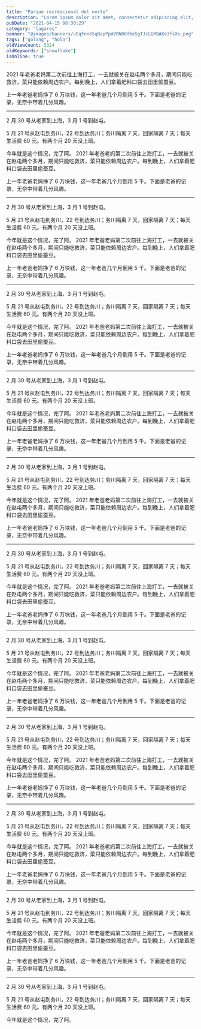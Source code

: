 ```yaml
---
title: "Parque recreacional del norte"
description: "Lorem ipsum dolor sit amet, consectetur adipiscing elit, sed do eiusmod tempor incididunt ut labore et dolore magna aliqua. Ut enim ad minim veniam, quis nostrud exercitation ullamco laboris nisi ut aliquip ex ea commodo consequat."
pubDate: "2021-04-15 08:30:29"
category: "lugares"
banner: "@images/banners/uEqFnn6SqBapPpW7RN06f6eSgTJcLGMBAKe3fsXs.png"
tags: ["golang", "hola"]
oldViewCount: 5324
oldKeywords: ["snowflake"]
isOnline: true
---
```

2021 年老爸老妈第二次前往上海打工，一去就被关在赵屯两个多月，期间只能吃救济，菜只能依赖周边农户。每到晚上，人们拿着肥料口袋去田里偷蚕豆。

上一年老爸老妈挣了 6 万块钱，这一年老爸几个月倒用 5 千。下面是老爸的记录，无奈中带着几分风趣。

---

2 月 30 号从老家到上海，3 月 1 号到赵屯。

5 月 21 号从赵屯到务川，22 号到达务川；务川隔离 7 天，回家隔离 7 天；每天生活费 60 元。有两个月 20 天没上班。

今年就是这个情况，完了阿。
2021 年老爸老妈第二次前往上海打工，一去就被关在赵屯两个多月，期间只能吃救济，菜只能依赖周边农户。每到晚上，人们拿着肥料口袋去田里偷蚕豆。

上一年老爸老妈挣了 6 万块钱，这一年老爸几个月倒用 5 千。下面是老爸的记录，无奈中带着几分风趣。

---

2 月 30 号从老家到上海，3 月 1 号到赵屯。

5 月 21 号从赵屯到务川，22 号到达务川；务川隔离 7 天，回家隔离 7 天；每天生活费 60 元。有两个月 20 天没上班。

今年就是这个情况，完了阿。
2021 年老爸老妈第二次前往上海打工，一去就被关在赵屯两个多月，期间只能吃救济，菜只能依赖周边农户。每到晚上，人们拿着肥料口袋去田里偷蚕豆。

上一年老爸老妈挣了 6 万块钱，这一年老爸几个月倒用 5 千。下面是老爸的记录，无奈中带着几分风趣。

---

2 月 30 号从老家到上海，3 月 1 号到赵屯。

5 月 21 号从赵屯到务川，22 号到达务川；务川隔离 7 天，回家隔离 7 天；每天生活费 60 元。有两个月 20 天没上班。

今年就是这个情况，完了阿。
2021 年老爸老妈第二次前往上海打工，一去就被关在赵屯两个多月，期间只能吃救济，菜只能依赖周边农户。每到晚上，人们拿着肥料口袋去田里偷蚕豆。

上一年老爸老妈挣了 6 万块钱，这一年老爸几个月倒用 5 千。下面是老爸的记录，无奈中带着几分风趣。

---

2 月 30 号从老家到上海，3 月 1 号到赵屯。

5 月 21 号从赵屯到务川，22 号到达务川；务川隔离 7 天，回家隔离 7 天；每天生活费 60 元。有两个月 20 天没上班。

今年就是这个情况，完了阿。
2021 年老爸老妈第二次前往上海打工，一去就被关在赵屯两个多月，期间只能吃救济，菜只能依赖周边农户。每到晚上，人们拿着肥料口袋去田里偷蚕豆。

上一年老爸老妈挣了 6 万块钱，这一年老爸几个月倒用 5 千。下面是老爸的记录，无奈中带着几分风趣。

---

2 月 30 号从老家到上海，3 月 1 号到赵屯。

5 月 21 号从赵屯到务川，22 号到达务川；务川隔离 7 天，回家隔离 7 天；每天生活费 60 元。有两个月 20 天没上班。

今年就是这个情况，完了阿。
2021 年老爸老妈第二次前往上海打工，一去就被关在赵屯两个多月，期间只能吃救济，菜只能依赖周边农户。每到晚上，人们拿着肥料口袋去田里偷蚕豆。

上一年老爸老妈挣了 6 万块钱，这一年老爸几个月倒用 5 千。下面是老爸的记录，无奈中带着几分风趣。

---

2 月 30 号从老家到上海，3 月 1 号到赵屯。

5 月 21 号从赵屯到务川，22 号到达务川；务川隔离 7 天，回家隔离 7 天；每天生活费 60 元。有两个月 20 天没上班。

今年就是这个情况，完了阿。
2021 年老爸老妈第二次前往上海打工，一去就被关在赵屯两个多月，期间只能吃救济，菜只能依赖周边农户。每到晚上，人们拿着肥料口袋去田里偷蚕豆。

上一年老爸老妈挣了 6 万块钱，这一年老爸几个月倒用 5 千。下面是老爸的记录，无奈中带着几分风趣。

---

2 月 30 号从老家到上海，3 月 1 号到赵屯。

5 月 21 号从赵屯到务川，22 号到达务川；务川隔离 7 天，回家隔离 7 天；每天生活费 60 元。有两个月 20 天没上班。

今年就是这个情况，完了阿。
2021 年老爸老妈第二次前往上海打工，一去就被关在赵屯两个多月，期间只能吃救济，菜只能依赖周边农户。每到晚上，人们拿着肥料口袋去田里偷蚕豆。

上一年老爸老妈挣了 6 万块钱，这一年老爸几个月倒用 5 千。下面是老爸的记录，无奈中带着几分风趣。

---

2 月 30 号从老家到上海，3 月 1 号到赵屯。

5 月 21 号从赵屯到务川，22 号到达务川；务川隔离 7 天，回家隔离 7 天；每天生活费 60 元。有两个月 20 天没上班。

今年就是这个情况，完了阿。
2021 年老爸老妈第二次前往上海打工，一去就被关在赵屯两个多月，期间只能吃救济，菜只能依赖周边农户。每到晚上，人们拿着肥料口袋去田里偷蚕豆。

上一年老爸老妈挣了 6 万块钱，这一年老爸几个月倒用 5 千。下面是老爸的记录，无奈中带着几分风趣。

---

2 月 30 号从老家到上海，3 月 1 号到赵屯。

5 月 21 号从赵屯到务川，22 号到达务川；务川隔离 7 天，回家隔离 7 天；每天生活费 60 元。有两个月 20 天没上班。

今年就是这个情况，完了阿。
2021 年老爸老妈第二次前往上海打工，一去就被关在赵屯两个多月，期间只能吃救济，菜只能依赖周边农户。每到晚上，人们拿着肥料口袋去田里偷蚕豆。

上一年老爸老妈挣了 6 万块钱，这一年老爸几个月倒用 5 千。下面是老爸的记录，无奈中带着几分风趣。

---

2 月 30 号从老家到上海，3 月 1 号到赵屯。

5 月 21 号从赵屯到务川，22 号到达务川；务川隔离 7 天，回家隔离 7 天；每天生活费 60 元。有两个月 20 天没上班。

今年就是这个情况，完了阿。
2021 年老爸老妈第二次前往上海打工，一去就被关在赵屯两个多月，期间只能吃救济，菜只能依赖周边农户。每到晚上，人们拿着肥料口袋去田里偷蚕豆。

上一年老爸老妈挣了 6 万块钱，这一年老爸几个月倒用 5 千。下面是老爸的记录，无奈中带着几分风趣。

---

2 月 30 号从老家到上海，3 月 1 号到赵屯。

5 月 21 号从赵屯到务川，22 号到达务川；务川隔离 7 天，回家隔离 7 天；每天生活费 60 元。有两个月 20 天没上班。

今年就是这个情况，完了阿。
